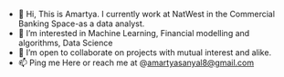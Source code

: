 - 👋 Hi, This is Amartya. I currently work at NatWest in the Commercial Banking Space-as a data analyst. 
- 👀 I’m interested in Machine Learning, Financial modelling and algorithms, Data Science
- 💞️ I’m open to collaborate on projects with mutual interest and alike. 
- 📫 Ping me Here or reach me at @amartyasanyal8@gmail.com

<!---
amartyasanyal12/amartyasanyal12 is a ✨ special ✨ repository because its `README.md` (this file) appears on your GitHub profile.
You can click the Preview link to take a look at your changes.
--->
